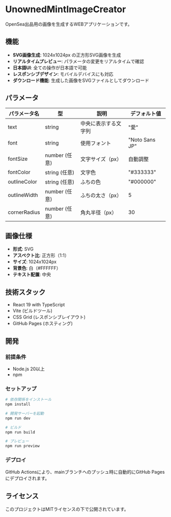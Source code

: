 # UnownedMintImageCreator

OpenSea出品用の画像を生成するWEBアプリケーションです。

## 機能

- **SVG画像生成**: 1024x1024px の正方形SVG画像を生成
- **リアルタイムプレビュー**: パラメータの変更をリアルタイムで確認
- **日本語UI**: 全ての操作が日本語で可能
- **レスポンシブデザイン**: モバイルデバイスにも対応
- **ダウンロード機能**: 生成した画像をSVGファイルとしてダウンロード

## パラメータ

| パラメータ名 | 型 | 説明 | デフォルト値 |
|-------------|----|----- |-------------|
| text | string | 中央に表示する文字列 | "愛" |
| font | string | 使用フォント | "Noto Sans JP" |
| fontSize | number (任意) | 文字サイズ（px） | 自動調整 |
| fontColor | string (任意) | 文字色 | "#333333" |
| outlineColor | string (任意) | ふちの色 | "#000000" |
| outlineWidth | number (任意) | ふちの太さ（px） | 5 |
| cornerRadius | number (任意) | 角丸半径（px） | 30 |

## 画像仕様

- **形式**: SVG
- **アスペクト比**: 正方形（1:1）
- **サイズ**: 1024x1024px
- **背景色**: 白（#FFFFFF）
- **テキスト配置**: 中央

## 技術スタック

- React 19 with TypeScript
- Vite (ビルドツール)
- CSS Grid (レスポンシブレイアウト)
- GitHub Pages (ホスティング)

## 開発

### 前提条件

- Node.js 20以上
- npm

### セットアップ

```bash
# 依存関係をインストール
npm install

# 開発サーバーを起動
npm run dev

# ビルド
npm run build

# プレビュー
npm run preview
```

### デプロイ

GitHub Actionsにより、mainブランチへのプッシュ時に自動的にGitHub Pagesにデプロイされます。

## ライセンス

このプロジェクトはMITライセンスの下で公開されています。
